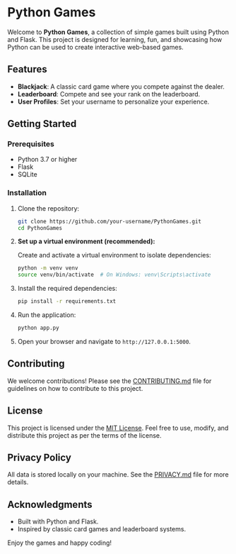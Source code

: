 # Python Games

Welcome to **Python Games**, a collection of simple games built using Python and Flask. This project is designed for learning, fun, and showcasing how Python can be used to create interactive web-based games.

## Features

- **Blackjack**: A classic card game where you compete against the dealer.
- **Leaderboard**: Compete and see your rank on the leaderboard.
- **User Profiles**: Set your username to personalize your experience.

## Getting Started

### Prerequisites

- Python 3.7 or higher
- Flask
- SQLite

### Installation

1. Clone the repository:

   ```bash
   git clone https://github.com/your-username/PythonGames.git
   cd PythonGames
   ```

2. **Set up a virtual environment (recommended):**

   Create and activate a virtual environment to isolate dependencies:

   ```bash
   python -m venv venv
   source venv/bin/activate  # On Windows: venv\Scripts\activate
   ```

3. Install the required dependencies:

   ```bash
   pip install -r requirements.txt
   ```

4. Run the application:

   ```bash
   python app.py
   ```

5. Open your browser and navigate to `http://127.0.0.1:5000`.

## Contributing

We welcome contributions! Please see the [CONTRIBUTING.md](CONTRIBUTING.md) file for guidelines on how to contribute to this project.

## License

This project is licensed under the [MIT License](LICENSE). Feel free to use, modify, and distribute this project as per the terms of the license.

## Privacy Policy

All data is stored locally on your machine. See the [PRIVACY.md](PRIVACY.md) file for more details.

## Acknowledgments

- Built with Python and Flask.
- Inspired by classic card games and leaderboard systems.

Enjoy the games and happy coding!
